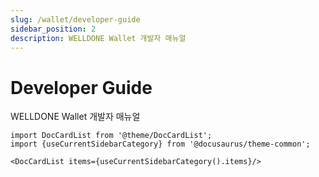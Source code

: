 ```yaml
---
slug: /wallet/developer-guide
sidebar_position: 2
description: WELLDONE Wallet 개발자 매뉴얼
---
```


# Developer Guide

WELLDONE Wallet 개발자 매뉴얼

```mdx-code-block
import DocCardList from '@theme/DocCardList';
import {useCurrentSidebarCategory} from '@docusaurus/theme-common';

<DocCardList items={useCurrentSidebarCategory().items}/>
```
